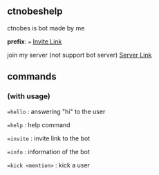 ## ctnobeshelp ##
ctnobes is bot made by me

**prefix**: `=`
[Invite Link](https://discord.com/api/oauth2/authorize?client_id=819201244122972171&permissions=271707254&scope=bot)

join my server (not support bot server) [Server Link](https://discord.gg/KCRVtgUJ7y)

## commands 
### (with usage)

`=hello` : answering "hi" to the user

`=help` : help command

`=invite` : invite link to the bot

`=info` : information of the bot

`=kick <mention>` : kick a user
